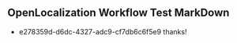 ## OpenLocalization Workflow Test MarkDown
* e278359d-d6dc-4327-adc9-cf7db6c6f5e9 thanks!

<!--HONumber=Jul16_HO4-->



